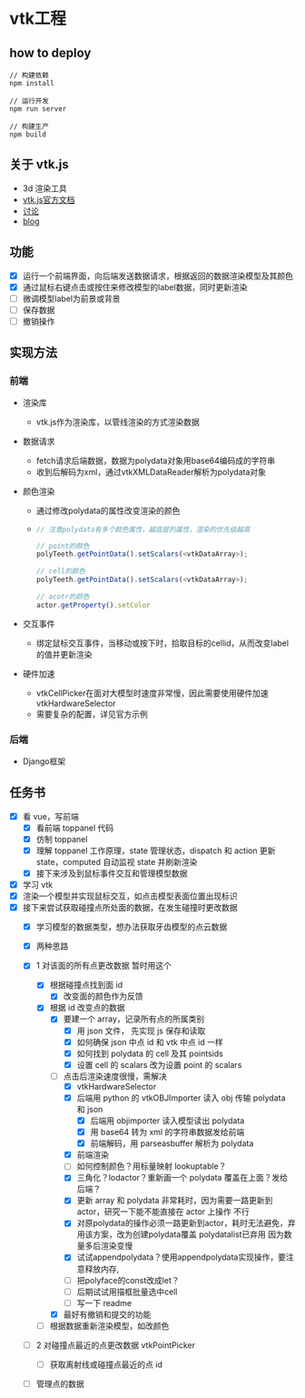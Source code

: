 # vtk工程

## how to deploy

```shell
// 构建依赖
npm install

// 运行开发
npm run server

// 构建生产
npm build
```

## 关于 vtk.js

- 3d 渲染工具
- [vtk.js官方文档](https://kitware.github.io/vtk-js)
- [讨论](https://discourse.vtk.org/)
- [blog](https://www.weiy.city/page/6/?s=vtk)

## 功能

- [x] 运行一个前端界面，向后端发送数据请求，根据返回的数据渲染模型及其颜色
- [x] 通过鼠标右键点击或按住来修改模型的label数据，同时更新渲染
- [ ] 微调模型label为前景或背景
- [ ] 保存数据
- [ ] 撤销操作

## 实现方法

### 前端

- 渲染库

  - vtk.js作为渲染库，以管线渲染的方式渲染数据

- 数据请求

  - fetch请求后端数据，数据为polydata对象用base64编码成的字符串
  - 收到后解码为xml，通过vtkXMLDataReader解析为polydata对象

- 颜色渲染

  - 通过修改polydata的属性改变渲染的颜色

  - ```js
    // 注意polydata有多个颜色属性，越底层的属性，渲染的优先级越高
    
    // point的颜色
    polyTeeth.getPointData().setScalars(<vtkDataArray>);
                                        
    // cell的颜色
    polyTeeth.getPointData().setScalars(<vtkDataArray>);
                                        
    // acotr的颜色
    actor.getProperty().setColor
    
    ```

- 交互事件

  - 绑定鼠标交互事件，当移动或按下时，拾取目标的cellid，从而改变label的值并更新渲染

- 硬件加速

  - vtkCellPicker在面对大模型时速度非常慢，因此需要使用硬件加速vtkHardwareSelector
  - 需要复杂的配置，详见官方示例

### 后端

- Django框架

## 任务书

- [x] 看 vue，写前端
  - [x] 看前端 toppanel 代码
  - [x] 仿制 toppanel
  - [x] 理解 toppanel 工作原理，state 管理状态，dispatch 和 action 更新 state，computed 自动监视 state 并刷新渲染
  - [x] 接下来涉及到鼠标事件交互和管理模型数据
- [x] 学习 vtk
- [x] 渲染一个模型并实现鼠标交互，如点击模型表面位置出现标识
- [x] 接下来尝试获取碰撞点所处面的数据，在发生碰撞时更改数据
  - [x] 学习模型的数据类型，想办法获取牙齿模型的点云数据
  - [x] 两种思路
  - [x] 1 对该面的所有点更改数据 暂时用这个
    - [x] 根据碰撞点找到面 id
      - [x] 改变面的颜色作为反馈
    - [x] 根据 id 改变点的数据
      - [x] 要建一个 array，记录所有点的所属类别 
        - [x] 用 json 文件， 先实现 js 保存和读取
        - [x] 如何确保 json 中点 id 和 vtk 中点 id 一样
        - [x] 如何找到 polydata 的 cell 及其 pointsids
        - [x] 设置 cell 的 scalars 改为设置 point 的 scalars
      - [ ] 点击后渲染速度很慢，需解决
        - [x] vtkHardwareSelector
        - [x] 后端用 python 的 vtkOBJImporter 读入 obj 传输 polydata 和 json
          - [x] 后端用 objimporter 读入模型读出 polydata
          - [x] 用 base64 转为 xml 的字符串数据发给前端
          - [x] 前端解码，用 parseasbuffer 解析为 polydata
        - [x] 前端渲染
        - [ ] 如何控制颜色？用标量映射 lookuptable？
        - [x] 三角化？lodactor？重新画一个 polydata 覆盖在上面？发给后端？
        - [x] 更新 array 和 polydata 非常耗时，因为需要一路更新到 actor，研究一下能不能直接在 actor 上操作 不行
        - [x] 对原polydata的操作必须一路更新到actor，耗时无法避免，弃用该方案，改为创建polydata覆盖 polydatalist已弃用 因为数量多后渲染变慢
        - [x] 试试appendpolydata？使用appendpolydata实现操作，要注意释放内存,
        - [ ] 把polyface的const改成let？
        - [ ] 后期试试用描框批量选中cell
        - [ ] 写一下 readme
      - [x] 最好有撤销和提交的功能
    - [ ] 根据数据重新渲染模型，如改颜色
  - [ ] 2 对碰撞点最近的点更改数据 vtkPointPicker  
    - [ ] 获取离射线或碰撞点最近的点 id
  - [ ] 管理点的数据


